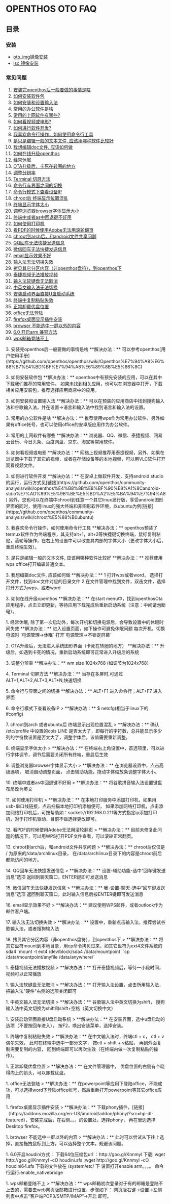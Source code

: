 # OPENTHOS OTO FAQ
## 目录  
### 安装  
 - [oto_img镜像安装](https://github.com/openthos/userguide-analysis/blob/master/%E4%B8%80.%E5%AE%89%E8%A3%85.md)  
 - [iso 镜像安装](https://github.com/openthos/userguide-analysis/blob/master/%E4%B8%80.%E5%AE%89%E8%A3%85.md#iso-%E9%95%9C%E5%83%8F%E5%AE%89%E8%A3%85)  

### 常见问题
1. [安装完openthos后一般要做的事情是啥](https://github.com/openthos/userguide-analysis/wiki/FAQ#no_22)
1. [如何安装软件包](https://github.com/openthos/community-analysis/wiki/FAQ#no_23)
1. [如何安装和设置输入法](https://github.com/openthos/community-analysis/wiki/FAQ#no_24)
1. [常用的办公软件是啥](https://github.com/openthos/community-analysis/wiki/FAQ#no_25)
1. [常用的上网软件有哪些?](https://github.com/openthos/community-analysis/wiki/FAQ#no_26)
1. [如何看视频或电影? ](https://github.com/openthos/community-analysis/wiki/FAQ#no_27)
1. [如何进行软件开发?](https://github.com/openthos/community-analysis/wiki/FAQ#no_28)
1. [我喜欢命令行操作，如何使用命令行工具](https://github.com/openthos/community-analysis/wiki/FAQ#no_29)
1. [是只是编辑一般的文本文件, 应该用哪种软件比较好 ](https://github.com/openthos/community-analysis/wiki/FAQ#no_30)
1. [我想编辑doc文件, 应该如何做](https://github.com/openthos/community-analysis/wiki/FAQ#no_31)
1. [如何在线升级openthos](https://github.com/openthos/community-analysis/wiki/FAQ#no_32)
1. [经常休眠](https://github.com/openthos/community-analysis/wiki/FAQ#no_1)
1. [OTA升级后，卡死在转圈的地方](https://github.com/openthos/community-analysis/wiki/FAQ#no_2)   
1. [调整分辨率](https://github.com/openthos/community-analysis/wiki/FAQ#no_3)   
1. [Terminal 切屏方法](https://github.com/openthos/community-analysis/wiki/FAQ#no_4)   
1. [命令行与界面之间的切换](https://github.com/openthos/community-analysis/wiki/FAQ#no_5)   
1. [命令行模式下查看设备IP](https://github.com/openthos/community-analysis/wiki/FAQ#no_6)   
1. [chroot后 终端显示位置混乱](https://github.com/openthos/community-analysis/wiki/FAQ#no_7)   
1. [终端显示字体太小](https://github.com/openthos/community-analysis/wiki/FAQ#no_8)   
1. [调整浏览器browser字体显示大小](https://github.com/openthos/community-analysis/wiki/FAQ#no_9)  
1. [终端中或者as中回退键不好用](https://github.com/openthos/community-analysis/wiki/FAQ#no_10)  
1. [如何使用打印机](https://github.com/openthos/community-analysis/wiki/FAQ#no_11)  
1. [看PDF的时候使用Adobe无法用滚轮翻页](https://github.com/openthos/community-analysis/wiki/FAQ#no_12)  
1. [chroot到arch后，和android文件共享问题](https://github.com/openthos/community-analysis/wiki/FAQ#no_13)   
1. [QQ回车无法快捷发送信息](https://github.com/openthos/community-analysis/wiki/FAQ#no_14)
1. [微信回车无法快捷发送信息](https://github.com/openthos/community-analysis/wiki/FAQ#no_15)
1. [email显示效果不好](https://github.com/openthos/community-analysis/wiki/FAQ#no_16)
1. [输入法无法切换失效](https://github.com/openthos/community-analysis/wiki/FAQ#no_17)
1. [拷贝其它分区内容（非openthos盘符），到openthos下](https://github.com/openthos/community-analysis/wiki/FAQ#no_18)
1. [泰捷视频无法播放视频](https://github.com/openthos/community-analysis/wiki/FAQ#no_19)  
1. [输入法软键盘无法取消](https://github.com/openthos/community-analysis/wiki/FAQ#no_20)  
1. [中英文输入法无法切换](https://github.com/openthos/community-analysis/wiki/FAQ#no_21)  
1. [安装启动界面直接U盘启动系统](https://github.com/openthos/community-analysis/wiki/FAQ#no_33)   
1. [终端中复制粘贴失效](https://github.com/openthos/community-analysis/wiki/FAQ#no_34)   
1. [正常卸载优盘位置](https://github.com/openthos/community-analysis/wiki/FAQ#no_35)
1. [office无法登陆](https://github.com/openthos/community-analysis/wiki/FAQ#no_36)
1. [firefox桌面显示插件安装](https://github.com/openthos/community-analysis/wiki/FAQ#no_37)
1. [browser 不能选中一屏以外的内容](https://github.com/openthos/community-analysis/wiki/FAQ#no_38)
1. [6.0 开启arm 兼容方法](https://github.com/openthos/community-analysis/wiki/FAQ#no_39)   
1. [wps邮箱登陆不上](https://github.com/openthos/community-analysis/wiki/FAQ#no_40)   

<p id="no_3" name="no_22"></p> 
3. 安装完openthos后一般要做的事情是啥  
**解决办法：** 可以参考openthos[用户使用手册](https://github.com/openthos/openthos/wiki/Openthos%E7%94%A8%E6%88%B7%E4%BD%BF%E7%94%A8%E6%89%8B%E5%86%8C)   
<p id="no_3" name="no_23"></p> 
3. 如何安装软件包  
**解决办法：** openthos中有预先安装的应用，可以在其中下载我们推荐的常用软件。 如果未找到相关应用，也可以在浏览器中打开，下载相关应用安装包，推荐选择应用商店中的应用。   
<p id="no_3" name="no_24"></p> 
3. 如何安装和设置输入法  
**解决办法：** 可以在预装的应用商店中找到搜狗输入法和谷歌输入法，并在设置->语言和输入法中找到语言和输入法的设置。   
<p id="no_3" name="no_25"></p> 
3. 常用的办公软件是啥  
**解决办法：** 推荐使用wps作为常用办公软件，另外如果有office帐号，也可以使用office的安卓版应用作为办公软件。   
<p id="no_3" name="no_26"></p> 
3. 常用的上网软件有哪些  
**解决办法：** 浏览器、QQ、微信、泰捷视频、网易云音乐、今日头条、百度网盘、京东、淘宝等常用软件。   
<p id="no_3" name="no_27"></p> 
3. 如何看视频或电影  
**解决办法：** 网络上视频推荐用泰捷视频，另外，如果在浏览器中下载了其它的视频，或者在存储设备等的本地视频，可以用VLC软件打开观看视频文件。   
<p id="no_3" name="no_28"></p> 
3. 如何进行软件开发  
**解决办法：** 在安卓上做软件开发，支持android studio的运行，运行方式见[链接](https://github.com/openthos/community-analysis/wiki/openthos%E4%B8%8B%E8%BF%90%E8%A1%8Candroid-stdio%E7%AD%89%E5%9B%BE%E5%BD%A2%E5%BA%94%E7%94%A8)   
另外，您也可以在终端中chroot到任意一个其它linux发行版，享受android图形界面的同时，使用linux的强大终端和非图形软件环境，以ubuntu为例[链接](https://github.com/openthos/community-analysis/wiki/chroot%E5%88%B0ubuntu)  
<p id="no_3" name="no_29"></p> 
3. 我喜欢命令行操作，如何使用命令行工具  
**解决办法：** openthos预装了termux软件作为终端程序，其支持alt+1，alt+2等快捷键切换终端，鼠标复制粘贴，滚轮等操作，在右上的设置中可以改变其内部的字体大小（更改字体大小后，重启终端生效）。   
<p id="no_3" name="no_30"></p> 
3. 是只是编辑一般的文本文件, 应该用哪种软件比较好  
**解决办法：**  推荐使用wps office打开编辑普通文本。   
<p id="no_3" name="no_31"></p> 
3. 我想编辑doc文件, 应该如何做  
**解决办法：**   
1 打开wps或者word， 选择打开文件，找到doc文件对应的目录文件  
2 在文件管理中找到文件，双击文件，选择打开方式为wps，或者word   
<p id="no_3" name="no_32"></p> 
3. 如何在线升级openthos  
**解决办法：** 在start menu中，找到openthosOta应用程序，点击立即更新，等待应用下载完成后重新启动系统（注意：中间请勿断电）。   
<p id="no_1" name="no_1"></p>
1. 经常休眠, 除了第一次启动外，每次开机和切换电源后，会导致设置中的休眠时间失效  
**解决办法：** 进入设置页面，如下操作可避免休眠问题  
每次开机，切换电源时 `电源管理->休眠`  
打开`电源管理->不锁定屏幕`  
<p id="no_2" name="no_2"></p> 
2. OTA升级后，无法进入系统图形界面（卡死在转圈的地方）    
**解决办法：** 升级后，如遇到卡死的情况，重新启动系统即可正常进入升级后的系统  
<p id="no_3" name="no_3"></p> 
3. 调整分辨率  
**解决办法：** wm size 1024x768 (如调节为1024x768）   
<p id="no_4" name="no_4"></p> 
4. Terminal 切屏方法  
**解决办法：** 当存在多屏时,可通过ALT+1,ALT+2,ALT+3,ALT+N,快速切换  
<p id="no_5" name="no_5"></p>  
5. 命令行与界面之间的切换  
**解决办法：** ALT+F1 进入命令行；ALT+F7 进入界面  
<p id="no_6" name="no_6"></p>  
6. 命令行模式下查看设备IP   
> **解决办法：** $ netcfg(相当于linux下的ifconfig)  
<p id="no_7" name="no_7"></p>  
7. chroot到arch 或者ubuntu后 终端显示出现位置混乱   
> **解决办法：** 确认 /etc/profile 中设置的cols  LINE 是否太大了，即每行的字符数，总共能显示多少列的字符数设置是否太大了，调整字体后，该值需要重新调整。  
<p id="no_8" name="no_8"></p>  
8. 终端显示字体太小  
> **解决办法：** 在终端右上角设置中，首选项里，可以进行字体调节，调节后需要关闭所有终端，重启后生效  
<p id="no_9" name="no_9"></p>  
9. 调整浏览器browser字体显示大小   
> **解决办法：** 在浏览器设置中，点击高级选项， 取消自动调整页面， 点击辅助功能，拖动字体缩放条调整字体大小。  
<p id="no_10" name="no_10"></p>  
10. 终端中或者as中回退键不好用  
> **解决办法：** 将谷歌拼音输入法设置键盘布局改为英文  
<p id="no_11" name="no_11"></p>  
11. 如何使用打印机   
> **解决办法：** 在本地打印服务中添加打印机，如果用usb-串口线链接，点击扫描本地打印机添加便可， 如果添加网络打印机，点击添加网络打印机后，可按帮助如：socket://192.168.0.211等方式指定ip添加打印机，对于打印机驱动，目前不做选择更改即可。  
<p id="no_12" name="no_12"></p>  
12. 看PDF的时候使用Adobe无法用滚轮翻页   
> **解决办法：** 目前未修复此问题的情况下，可以用WPS打开PDF文件查看，可以滚轮正常翻页。  
<p id="no_13" name="no_13"></p>  
13. chroot到arch后，和android文件共享问题    
> **解决办法：** chroot后仅仅是 / 为原来的/data/archlinux目录， 在/data/archlinux目录下的内容是chroot前后都能访问的地方。  
<p id="no_14" name="no_14"></p>  
14. QQ回车无法快捷发送信息   
> **解决办法：** 设置-辅助功能-选中“回车键发送消息”选项 返回到聊天窗口，ENTER键即可发送消息  
<p id="no_15" name="no_15"></p>  
15. 微信回车无法快捷发送信息  
> **解决办法：** 我-设置-聊天-选中“回车键发送消息”选项 返回到聊天窗口，此时输入信息后按ENTER键即可发送消息  
<p id="no_13" name="no_16"></p>  
16. email显示效果不好  
> **解决办法：** 建议使用WPS邮件，或者outlook作为邮件客户端。  
<p id="no_13" name="no_17"></p>  
17. 输入法无法切换失效   
> **解决办法：** 设置中，重新点击输入法，推荐尝试谷歌输入法，或者搜狗输入法  
<p id="no_13" name="no_18"></p>  
18. 拷贝其它分区内容（非openthos盘符），到openthos下   
> **解决办法：** 将其它盘符mount到本地目录，用cp命令拷贝过来，如其它盘符为ext4文件系统的sda4  
 `mount -t ext4 /dev/block/sda4 /data/mountpoint`  
 `cp /data/mountpoint/anyfile /data/anywhere/`   
<p id="no_13" name="no_19"></p>  
1. 泰捷视频无法播放视频     
> **解决办法：** 打开泰捷视频后，等待一小段时间，视频可以正常播放    
<p id="no_13" name="no_20"></p>  
1. 输入法软键盘无法取消     
> **解决办法：** 打开输入法设置，点击所用输入法，把输入法"硬件"右侧的选项关闭即可   
<p id="no_13" name="no_21"></p>  
1. 中英文输入法无法切换     
> **解决办法：** 谷歌输入法中英文切换为shift， 搜狗输入法中英文切换为shift和shift+空格（英文切换中文）   
<p id="no_13" name="no_33"></p>  
1. 安装启动界面直接U盘启动系统     
> **解决办法：** 在安装界面，选中u盘启动的选项（不要按回车进入）， 按F2，唤出安装菜单，选择安装。   
<p id="no_13" name="no_34"></p>  
1. 终端中复制粘贴失效     
> **解决办法：** 在中文输入法时，终端ctl + c， ctl + v偶尔失效， 此时在终端中选中一部分文字， 按ctl + shift + v粘贴， 再到外面复制需要复制的内容， 回到终端即可以再次生效（在终端内做一次复制粘贴的操作）。 
<p id="no_13" name="no_35"></p>
1. 正常卸载优盘位置    
> **解决办法：** 在文件管理器中， 优盘位置的右侧有个晓得向上的箭头，可以卸载优盘。  
<p id="no_13" name="no_36"></p>
1. office无法登陆    
> **解决办法：** 在powerpoint等应用下登陆office，不能成功，可以选择word下登陆office帐号，然后重新打开powerpoint等其它office应用    
<p id="no_13" name="no_37"></p>
1. firefox桌面显示插件安装    
> **解决办法：** 下载phony插件，[链接]（https://addons.mozilla.org/en-US/android/addon/phony/?src=hp-dl-featured），安装完成后，在右侧。。。的设置处，选择phony， 再在里边选择Desktop firefox。  
<p id="no_13" name="no_38"></p>
1. browser 不能选中一屏以外的内容     
> **解决办法：** 此时可以尝试从下往上选择，直接拖拽鼠标到上方，可以选择整个文本，规避该问题。  
<p id="no_13" name="no_39"></p>
1. 6.0开启houdini方式：
下载64位压缩包url ：http://goo.gl/Knnmyl  
下载: wget http://goo.gl/Knnmyl -cO houdini.sfs  ;wget http://goo.gl/Knnmyl -cO houdini64.sfs  
下载的文件放在 /system/etc/ 下  
设置打开enable arm。。。。  
命令行运行:enable_nativebridge   
<p id="no_13" name="no_40"></p>
1. wps邮箱登陆不上      
> **解决办法：**  wps邮箱初次登录对于有的邮箱是登陆不上去的，需要去web网页版邮箱进行设置，步骤如下： 网页版右键->设置->左侧列表中点击“客户端POP3/SMTP/IMAP”->开启 即可。  
